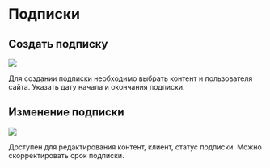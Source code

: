 # Подписки

## Создать подписку

[![](https://file.modx.pro/files/b/a/2/ba294b5e5f5a03048ec1986788f50dc5s.jpg)](https://file.modx.pro/files/b/a/2/ba294b5e5f5a03048ec1986788f50dc5.png)

Для создании подписки необходимо выбрать контент и пользователя сайта. Указать дату начала и окончания подписки.

## Изменение подписки

[![](https://file.modx.pro/files/4/8/a/48a40c0b7b1e1b48f2431905f39cf49es.jpg)](https://file.modx.pro/files/4/8/a/48a40c0b7b1e1b48f2431905f39cf49e.png)

Доступен для редактирования контент, клиент, статус подписки. Можно скорректировать срок подписки.

[4]: /ru/01_Компоненты/22_PayAndSee/01_Интерфейс/04_Контент.md
[5]: /ru/01_Компоненты/22_PayAndSee/01_Интерфейс/05_Тарифы.md
[6]: /ru/01_Компоненты/22_PayAndSee/01_Интерфейс/06_Клиенты.md
[7]: /ru/01_Компоненты/22_PayAndSee/01_Интерфейс/07_Подписки.md
[8]: /ru/01_Компоненты/22_PayAndSee/01_Интерфейс/08_Статусы.md
[9]: /ru/01_Компоненты/22_PayAndSee/01_Интерфейс/09_Оповещения.md

